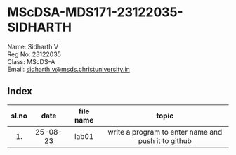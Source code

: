 # MScDSA-MDS171-23122035-SIDHARTH

Name: Sidharth V  
Reg No: 23122035   
Class: MScDS-A  
Email: sidharth.v@msds.christuniversity.in

## Index
|sl.no|date|file name|topic|
|:----:|:----:|:---:|:----:|
|1.|25-08-23|lab01|write a program to enter name and push it to github|
